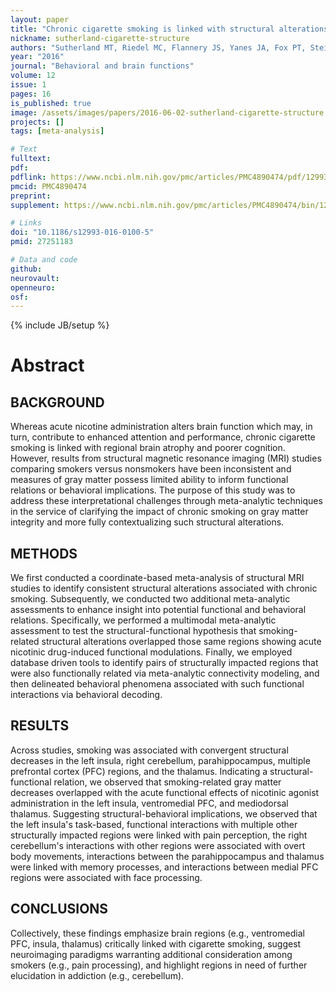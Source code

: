 ```yaml
---
layout: paper
title: "Chronic cigarette smoking is linked with structural alterations in brain regions showing acute nicotinic drug-induced functional modulations."
nickname: sutherland-cigarette-structure
authors: "Sutherland MT, Riedel MC, Flannery JS, Yanes JA, Fox PT, Stein EA, Laird AR"
year: "2016"
journal: "Behavioral and brain functions"
volume: 12
issue: 1
pages: 16
is_published: true
image: /assets/images/papers/2016-06-02-sutherland-cigarette-structure.png
projects: []
tags: [meta-analysis]

# Text
fulltext:
pdf:
pdflink: https://www.ncbi.nlm.nih.gov/pmc/articles/PMC4890474/pdf/12993_2016_Article_100.pdf
pmcid: PMC4890474
preprint:
supplement: https://www.ncbi.nlm.nih.gov/pmc/articles/PMC4890474/bin/12993_2016_100_MOESM1_ESM.pdf

# Links
doi: "10.1186/s12993-016-0100-5"
pmid: 27251183

# Data and code
github:
neurovault:
openneuro:
osf:
---
```

{% include JB/setup %}

# Abstract

## BACKGROUND
Whereas acute nicotine administration alters brain function which may, in turn, contribute to enhanced attention and performance, chronic cigarette smoking is linked with regional brain atrophy and poorer cognition. However, results from structural magnetic resonance imaging (MRI) studies comparing smokers versus nonsmokers have been inconsistent and measures of gray matter possess limited ability to inform functional relations or behavioral implications. The purpose of this study was to address these interpretational challenges through meta-analytic techniques in the service of clarifying the impact of chronic smoking on gray matter integrity and more fully contextualizing such structural alterations.

## METHODS
We first conducted a coordinate-based meta-analysis of structural MRI studies to identify consistent structural alterations associated with chronic smoking. Subsequently, we conducted two additional meta-analytic assessments to enhance insight into potential functional and behavioral relations. Specifically, we performed a multimodal meta-analytic assessment to test the structural-functional hypothesis that smoking-related structural alterations overlapped those same regions showing acute nicotinic drug-induced functional modulations. Finally, we employed database driven tools to identify pairs of structurally impacted regions that were also functionally related via meta-analytic connectivity modeling, and then delineated behavioral phenomena associated with such functional interactions via behavioral decoding.

## RESULTS
Across studies, smoking was associated with convergent structural decreases in the left insula, right cerebellum, parahippocampus, multiple prefrontal cortex (PFC) regions, and the thalamus. Indicating a structural-functional relation, we observed that smoking-related gray matter decreases overlapped with the acute functional effects of nicotinic agonist administration in the left insula, ventromedial PFC, and mediodorsal thalamus. Suggesting structural-behavioral implications, we observed that the left insula's task-based, functional interactions with multiple other structurally impacted regions were linked with pain perception, the right cerebellum's interactions with other regions were associated with overt body movements, interactions between the parahippocampus and thalamus were linked with memory processes, and interactions between medial PFC regions were associated with face processing.

## CONCLUSIONS
Collectively, these findings emphasize brain regions (e.g., ventromedial PFC, insula, thalamus) critically linked with cigarette smoking, suggest neuroimaging paradigms warranting additional consideration among smokers (e.g., pain processing), and highlight regions in need of further elucidation in addiction (e.g., cerebellum).
